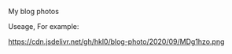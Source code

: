 My blog photos

Useage, For example:

https://cdn.jsdelivr.net/gh/hkl0/blog-photo/2020/09/MDg1hzo.png
